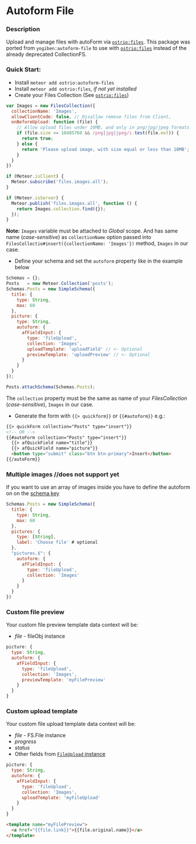 Autoform File
=============

### Description
Upload and manage files with autoForm via [`ostrio:files`](https://github.com/VeliovGroup/Meteor-Files). This package was ported from `yogiben:autoform-file` to use with [`ostrio:files`](https://github.com/VeliovGroup/Meteor-Files) instead of the already deprecated CollectionFS.

### Quick Start:

 - Install `meteor add ostrio:autoform-files`
 - Install `meteor add ostrio:files`, *if not yet installed*
 - Create your Files Collection (See [`ostrio:files`](https://github.com/VeliovGroup/Meteor-Files))
```javascript
var Images = new FilesCollection({
  collectionName: 'Images',
  allowClientCode: false, // Disallow remove files from Client,
  onBeforeUpload: function (file) {
    // Allow upload files under 10MB, and only in png/jpg/jpeg formats
    if (file.size <= 10485760 && /png|jpg|jpeg/i.test(file.ext)) {
      return true;
    } else {
      return 'Please upload image, with size equal or less than 10MB';
    }
  }
})

if (Meteor.isClient) {
  Meteor.subscribe('files.images.all');
}

if (Meteor.isServer) {
  Meteor.publish('files.images.all', function () {
    return Images.collection.find({});
  });
}
```
__Note:__ `Images` variable must be attached to *Global* scope. And has same name (*case-sensitive*) as `collectionName` option passed into `FilesCollectio#insert({collectionName: 'Images'})` method, `Images` in our case.

 - Define your schema and set the `autoform` property like in the example below
```javascript
Schemas = {};
Posts   = new Meteor.Collection('posts');
Schemas.Posts = new SimpleSchema({
  title: {
    type: String,
    max: 60
  },
  picture: {
    type: String,
    autoform: {
      afFieldInput: {
        type: 'fileUpload',
        collection: 'Images',
        uploadTemplate: 'uploadField' // <- Optional
        previewTemplate: 'uploadPreview' // <- Optional
      }
    }
  }
});

Posts.attachSchema(Schemas.Posts);
```

The `collection` property must be the same as name of your *FilesCollection* (*case-sensitive*), `Images` in our case.

 - Generate the form with `{{> quickform}}` or `{{#autoform}}`
e.g.:
```html
{{> quickForm collection="Posts" type="insert"}}
<!-- OR -->
{{#autoForm collection="Posts" type="insert"}}
  {{> afQuickField name="title"}}
  {{> afQuickField name="picture"}}
  <button type="submit" class="btn btn-primary">Insert</button>
{{/autoForm}}
```

### Multiple images //does not support yet
If you want to use an array of images inside you have to define the autoform on on the [schema key](https://github.com/aldeed/meteor-simple-schema#schema-keys)

```javascript
Schemas.Posts = new SimpleSchema({
  title: {
    type: String,
    max: 60
  },
  pictures: {
    type: [String],
    label: 'Choose file' # optional
  },
  "pictures.$": {
    autoform: {
      afFieldInput: {
        type: 'fileUpload',
        collection: 'Images'
      }
    }
  }
})
```

### Custom file preview

Your custom file preview template data context will be:

- *file* - fileObj instance

```javascript
picture: {
  type: String,
  autoform: {
    afFieldInput: {
      type: 'fileUpload',
      collection: 'Images',
      previewTemplate: 'myFilePreview'
    }
  }
}
```

### Custom upload template

Your custom file upload template data context will be:

- *file* - FS.File instance
- *progress*
- *status*
- Other fields from [`FileUpload` instance](https://github.com/VeliovGroup/Meteor-Files/wiki/Insert-(Upload)#fileupload-methods-and-properties)

```javascript
picture: {
  type: String,
  autoform: {
    afFieldInput: {
      type: 'fileUpload',
      collection: 'Images',
      uploadTemplate: 'myFileUpload'
    }
  }
}
```

```html
<template name="myFilePreview">
  <a href="{{file.link}}">{{file.original.name}}</a>
</template>
```
